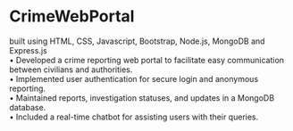# CrimeWebPortal
built using HTML, CSS, Javascript, Bootstrap, Node.js, MongoDB and Express.js <br>
• Developed a crime reporting web portal to facilitate easy communication between civilians and authorities. <br>
• Implemented user authentication for secure login and anonymous reporting. <br>
• Maintained reports, investigation statuses, and updates in a MongoDB database. <br>
• Included a real-time chatbot for assisting users with their queries. <br>
